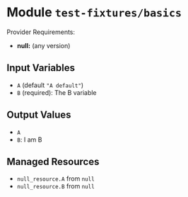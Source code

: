 
# Module `test-fixtures/basics`

Provider Requirements:
* **null:** (any version)

## Input Variables
* `A` (default `"A default"`)
* `B` (required): The B variable

## Output Values
* `A`
* `B`: I am B

## Managed Resources
* `null_resource.A` from `null`
* `null_resource.B` from `null`

